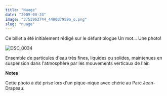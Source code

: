 ```yaml
---
title: "Nuage"
date: "2009-08-24"
image: "3753962744_4400d7959a_o.png"
slug: "nuage"
---
```


Ce billet a été initialement rédigé sur le défunt blogue Un mot… Une photo!

![DSC_0034](images/3753962744_4400d7959a_o.png)

Ensemble de particules d'eau très fines, liquides ou solides, maintenues en suspension dans l'atmosphère par les mouvements verticaux de l'air.

**Notes**

Cette photo a été prise lors d'un pique-nique avec chérie au Parc Jean-Drapeau.
